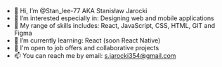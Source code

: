 - 👋 Hi, I’m @Stan_lee-77 AKA Stanisław Jarocki 
- 👀 I’m interested especially in: Designing web and mobile applications
- 🎉 My range of skills includes: React, JavaScript, CSS, HTML, GIT and Figma
- 🌱 I’m currently learning: React (soon React Native)
- 👻 I'm open to job offers and collaborative projects
- 📫 You can reach me by email: s.jarocki354@gmail.com

<!---
XxatorixX/XxatorixX is a ✨ special ✨ repository because its `README.md` (this file) appears on your GitHub profile.
You can click the Preview link to take a look at your changes.
--->
